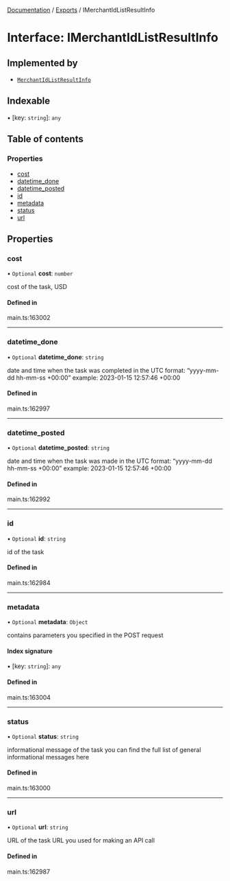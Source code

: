 [Documentation](../README.md) / [Exports](../modules.md) / IMerchantIdListResultInfo

# Interface: IMerchantIdListResultInfo

## Implemented by

- [`MerchantIdListResultInfo`](../classes/MerchantIdListResultInfo.md)

## Indexable

▪ [key: `string`]: `any`

## Table of contents

### Properties

- [cost](IMerchantIdListResultInfo.md#cost)
- [datetime\_done](IMerchantIdListResultInfo.md#datetime_done)
- [datetime\_posted](IMerchantIdListResultInfo.md#datetime_posted)
- [id](IMerchantIdListResultInfo.md#id)
- [metadata](IMerchantIdListResultInfo.md#metadata)
- [status](IMerchantIdListResultInfo.md#status)
- [url](IMerchantIdListResultInfo.md#url)

## Properties

### cost

• `Optional` **cost**: `number`

cost of the task, USD

#### Defined in

main.ts:163002

___

### datetime\_done

• `Optional` **datetime\_done**: `string`

date and time when the task was completed
in the UTC format: “yyyy-mm-dd hh-mm-ss +00:00”
example:
2023-01-15 12:57:46 +00:00

#### Defined in

main.ts:162997

___

### datetime\_posted

• `Optional` **datetime\_posted**: `string`

date and time when the task was made
in the UTC format: “yyyy-mm-dd hh-mm-ss +00:00”
example:
2023-01-15 12:57:46 +00:00

#### Defined in

main.ts:162992

___

### id

• `Optional` **id**: `string`

id of the task

#### Defined in

main.ts:162984

___

### metadata

• `Optional` **metadata**: `Object`

contains parameters you specified in the POST request

#### Index signature

▪ [key: `string`]: `any`

#### Defined in

main.ts:163004

___

### status

• `Optional` **status**: `string`

informational message of the task
you can find the full list of general informational messages here

#### Defined in

main.ts:163000

___

### url

• `Optional` **url**: `string`

URL of the task
URL you used for making an API call

#### Defined in

main.ts:162987
